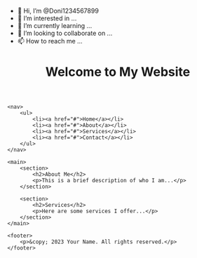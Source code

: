 - 👋 Hi, I’m @Doni1234567899
- 👀 I’m interested in ...
- 🌱 I’m currently learning ...
- 💞️ I’m looking to collaborate on ...
- 📫 How to reach me ...

<!---
Doni1234567899/Doni1234567899 is a ✨ special ✨ repository because its `README.md` (this file) appears on your GitHub profile.
You can click the Preview link to take a look at your changes.
--->
<!DOCTYPE html>
<html>
<head>
    <title>Your Free Website</title>
</head>
<body>
    <header>
        <h1>Welcome to My Website</h1>
    </header>

    <nav>
        <ul>
            <li><a href="#">Home</a></li>
            <li><a href="#">About</a></li>
            <li><a href="#">Services</a></li>
            <li><a href="#">Contact</a></li>
        </ul>
    </nav>

    <main>
        <section>
            <h2>About Me</h2>
            <p>This is a brief description of who I am...</p>
        </section>

        <section>
            <h2>Services</h2>
            <p>Here are some services I offer...</p>
        </section>
    </main>

    <footer>
        <p>&copy; 2023 Your Name. All rights reserved.</p>
    </footer>
</body>
</html>
